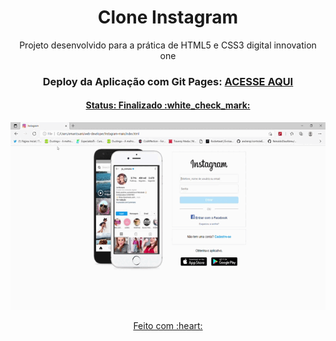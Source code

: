 <h1 align="center">
  Clone Instagram
</h1>

<p align="center">
  Projeto desenvolvido para a prática de HTML5 e CSS3 digital innovation one
</p>

<h3 align="center">
  Deploy da Aplicação com Git Pages:
  <a href="https://edumantovani.github.io/Instagram/logout.html" target="__blank">ACESSE AQUI </p>
</h3>


<h4 align="center">
  Status: Finalizado :white_check_mark:
</h4>

<p align="center">
  <img src="./assets/Desktop.gif" alt="" width="600px" height="300px">
</p>

<p align="center">
  Feito com :heart:
</p>
